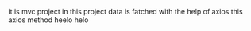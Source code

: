 it is mvc project 
in this project data is fatched with the help of axios
this axios method
heelo
helo
